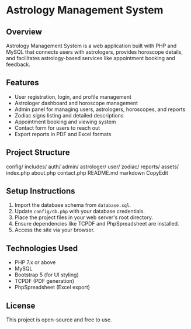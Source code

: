 # Astrology Management System

## Overview
Astrology Management System is a web application built with PHP and MySQL that connects users with astrologers, provides horoscope details, and facilitates astrology-based services like appointment booking and feedback.

## Features
- User registration, login, and profile management
- Astrologer dashboard and horoscope management
- Admin panel for managing users, astrologers, horoscopes, and reports
- Zodiac signs listing and detailed descriptions
- Appointment booking and viewing system
- Contact form for users to reach out
- Export reports in PDF and Excel formats

## Project Structure
config/
includes/
auth/
admin/
astrologer/
user/
zodiac/
reports/
assets/
index.php
about.php
contact.php
README.md
markdown
CopyEdit

## Setup Instructions
1. Import the database schema from `database.sql`.
2. Update `config/db.php` with your database credentials.
3. Place the project files in your web server's root directory.
4. Ensure dependencies like TCPDF and PhpSpreadsheet are installed.
5. Access the site via your browser.

## Technologies Used
- PHP 7.x or above
- MySQL
- Bootstrap 5 (for UI styling)
- TCPDF (PDF generation)
- PhpSpreadsheet (Excel export)

## License
This project is open-source and free to use.
